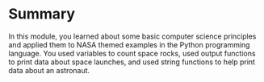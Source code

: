 # Summary

In this module, you learned about some basic computer science principles and applied them to NASA themed examples in the Python programming language. You used variables to count space rocks, used output functions to print data about space launches, and used string functions to help print data about an astronaut.
